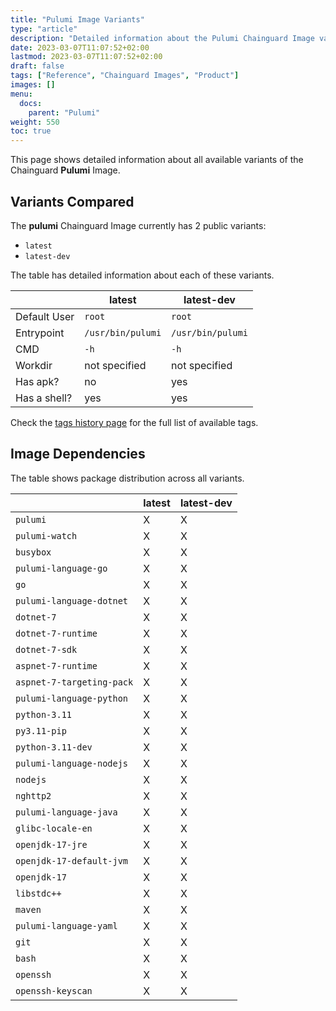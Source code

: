 ```yaml
---
title: "Pulumi Image Variants"
type: "article"
description: "Detailed information about the Pulumi Chainguard Image variants"
date: 2023-03-07T11:07:52+02:00
lastmod: 2023-03-07T11:07:52+02:00
draft: false
tags: ["Reference", "Chainguard Images", "Product"]
images: []
menu:
  docs:
    parent: "Pulumi"
weight: 550
toc: true
---
```


This page shows detailed information about all available variants of the Chainguard **Pulumi** Image.

## Variants Compared
The **pulumi** Chainguard Image currently has 2 public variants: 

- `latest`
- `latest-dev`

The table has detailed information about each of these variants.

|              | latest            | latest-dev        |
|--------------|-------------------|-------------------|
| Default User | `root`            | `root`            |
| Entrypoint   | `/usr/bin/pulumi` | `/usr/bin/pulumi` |
| CMD          | `-h`              | `-h`              |
| Workdir      | not specified     | not specified     |
| Has apk?     | no                | yes               |
| Has a shell? | yes               | yes               |

Check the [tags history page](/chainguard/chainguard-images/reference/pulumi/tags_history/) for the full list of available tags.
## Image Dependencies
The table shows package distribution across all variants.

|                           | latest | latest-dev |
|---------------------------|--------|------------|
| `pulumi`                  | X      | X          |
| `pulumi-watch`            | X      | X          |
| `busybox`                 | X      | X          |
| `pulumi-language-go`      | X      | X          |
| `go`                      | X      | X          |
| `pulumi-language-dotnet`  | X      | X          |
| `dotnet-7`                | X      | X          |
| `dotnet-7-runtime`        | X      | X          |
| `dotnet-7-sdk`            | X      | X          |
| `aspnet-7-runtime`        | X      | X          |
| `aspnet-7-targeting-pack` | X      | X          |
| `pulumi-language-python`  | X      | X          |
| `python-3.11`             | X      | X          |
| `py3.11-pip`              | X      | X          |
| `python-3.11-dev`         | X      | X          |
| `pulumi-language-nodejs`  | X      | X          |
| `nodejs`                  | X      | X          |
| `nghttp2`                 | X      | X          |
| `pulumi-language-java`    | X      | X          |
| `glibc-locale-en`         | X      | X          |
| `openjdk-17-jre`          | X      | X          |
| `openjdk-17-default-jvm`  | X      | X          |
| `openjdk-17`              | X      | X          |
| `libstdc++`               | X      | X          |
| `maven`                   | X      | X          |
| `pulumi-language-yaml`    | X      | X          |
| `git`                     | X      | X          |
| `bash`                    | X      | X          |
| `openssh`                 | X      | X          |
| `openssh-keyscan`         | X      | X          |
